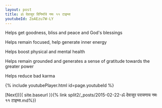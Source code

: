 ```yaml
---
layout: post
title: ॐ देवासुर विनिर्मात्रे नमः ११ टाइम्स
youtubeId: ZoAEzu7W-LY
---
```

 
 
Helps get goodness, bliss and peace and God's blessings
 
Helps remain focused, help generate inner energy 
 
Helps boost physical and mental health 
 
Helps remain grounded and generates a sense of gratitude towards the greater power 
 
Helps reduce bad karma
 
 
 
 


{% include youtubePlayer.html id=page.youtubeId %}
 
[Next]({{ site.baseurl }}{% link  split2/_posts/2015-02-22-ॐ देवासुर परायणाय नमः ११ टाइम्स.md%})
 
